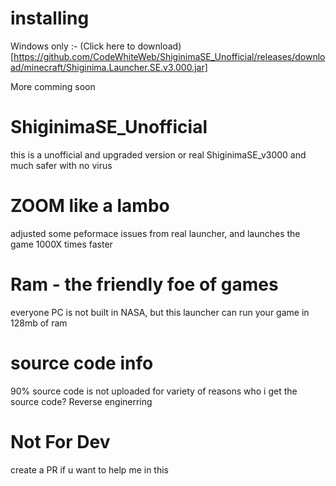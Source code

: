 # installing
Windows only :- (Click here to download)[https://github.com/CodeWhiteWeb/ShiginimaSE_Unofficial/releases/download/minecraft/Shiginima.Launcher.SE.v3.000.jar]

More comming soon

# ShiginimaSE_Unofficial
this is a unofficial and upgraded version or real ShiginimaSE_v3000 and much safer with no virus
# ZOOM like a lambo
adjusted some peformace issues from real launcher, and launches the game 1000X times faster
# Ram - the friendly foe of games
everyone PC is not built in NASA, but this launcher can run your game in 128mb of ram
# source code info
90% source code is not uploaded for variety of reasons
who i get the source code?
Reverse enginerring

# Not For Dev
create a PR if u want to help me in this
